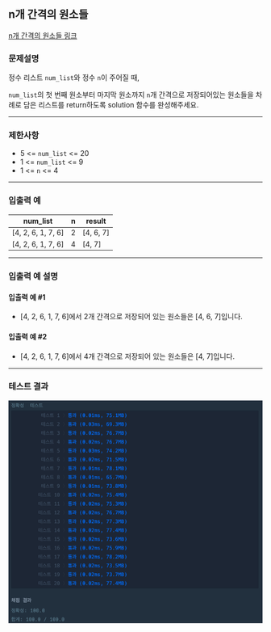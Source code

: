 ## n개 간격의 원소들

[n개 간격의 원소들 링크](https://school.programmers.co.kr/learn/courses/30/lessons/181888)

### 문제설명

정수 리스트 `num_list`와 정수 `n`이 주어질 때,

`num_list`의 첫 번째 원소부터 마지막 원소까지 `n`개 간격으로 저장되어있는 원소들을 차례로 담은 리스트를 return하도록 solution 함수를 완성해주세요.

---

### 제한사항

+ 5 \<= `num_list` \<= 20
+ 1 \<= `num_list` \<= 9
+ 1 \<= `n` \<= 4

---

### 입출력 예

| num_list           | n | result    |
|--------------------|---|-----------|
| [4, 2, 6, 1, 7, 6] | 2 | [4, 6, 7] |
| [4, 2, 6, 1, 7, 6] | 4 | [4, 7]    |

---

### 입출력 예 설명

#### 입출력 예 #1

+ [4, 2, 6, 1, 7, 6]에서 2개 간격으로 저장되어 있는 원소들은 [4, 6, 7]입니다.

#### 입출력 예 #2

+ [4, 2, 6, 1, 7, 6]에서 4개 간격으로 저장되어 있는 원소들은 [4, 7]입니다.

---

### 테스트 결과

![결과](./181888_결과.png)